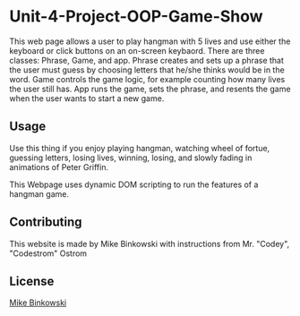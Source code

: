 # Unit-4-Project-OOP-Game-Show

This web page allows a user to play hangman with 5 lives and use either the keyboard or click buttons on an on-screen keybaord. There are three classes: Phrase, Game, and app. Phrase creates and sets up a phrase that the user must guess by choosing letters that he/she thinks would be in the word. Game controls the game logic, for example counting how many lives the user still has. App runs the game, sets the phrase, and resents the game when the user wants to start a new game. 

## Usage

Use this thing if you enjoy playing hangman, watching wheel of fortue, guessing letters, losing lives, winning, losing, and slowly fading in animations of Peter Griffin. 

This Webpage uses dynamic DOM scripting to run the features of a hangman game.


## Contributing
This website is made by Mike Binkowski with instructions from Mr. "Codey", "Codestrom" Ostrom

## License
[Mike Binkowski](https://vignette.wikia.nocookie.net/pixar/images/3/38/Mike1.png/revision/latest?cb=20170807223616)